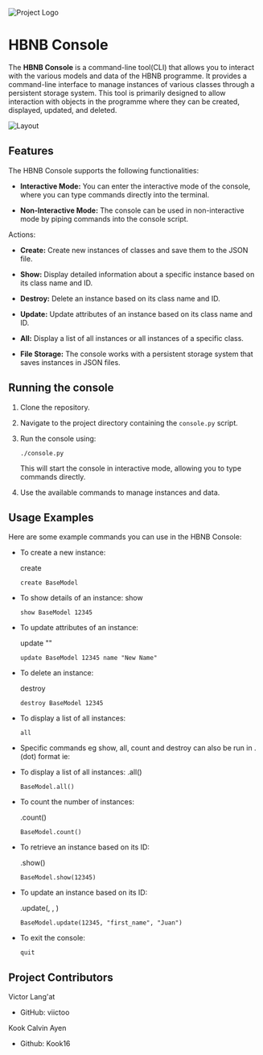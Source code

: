![Project Logo](https://github.com/viictoo/AirBnB_clone/blob/main/images/logo.png)

# HBNB Console

The **HBNB Console** is a command-line tool(CLI) that allows you to interact with the various models and data of the HBNB programme. It provides a command-line interface to manage instances of various classes through a persistent storage system. This tool is primarily designed to allow interaction with objects in the programme where they can be created, displayed, updated, and deleted.

![Layout](https://github.com/viictoo/AirBnB_clone/blob/main/images/layout.png)

## Features

The HBNB Console supports the following functionalities:

- **Interactive Mode:** You can enter the interactive mode of the console, where you can type commands directly into the terminal.

- **Non-Interactive Mode:** The console can be used in non-interactive mode by piping commands into the console script.

Actions:

- **Create:** Create new instances of classes and save them to the JSON file.

- **Show:** Display detailed information about a specific instance based on its class name and ID.

- **Destroy:** Delete an instance based on its class name and ID.

- **Update:** Update attributes of an instance based on its class name and ID.

- **All:** Display a list of all instances or all instances of a specific class.

- **File Storage:** The console works with a persistent storage system that saves instances in JSON files.

## Running the console

1. Clone the repository.

2. Navigate to the project directory containing the `console.py` script.

3. Run the console using:

   ```
   ./console.py
   ```

   This will start the console in interactive mode, allowing you to type commands directly.

4. Use the available commands to manage instances and data.

## Usage Examples

Here are some example commands you can use in the HBNB Console:

- To create a new instance:

  create <class name>

  ```
  create BaseModel
  ```

- To show details of an instance:
  show <class name>

  ```
  show BaseModel 12345
  ```

- To update attributes of an instance:

  update <class name> <id> <attribute name> "<attribute value>"

  ```
  update BaseModel 12345 name "New Name"
  ```

- To delete an instance:

  destroy <class name> <id>

  ```
  destroy BaseModel 12345
  ```

- To display a list of all instances:

  ```
  all
  ```

- Specific commands eg show, all, count and destroy can also be run in .(dot) format ie:

- To display a list of all instances:
  <class name>.all()

  ```
  BaseModel.all()
  ```

- To count the number of instances:

  <class name>.count()

  ```
  BaseModel.count()
  ```

- To retrieve an instance based on its ID:

  <class name>.show(<id>)

  ```
  BaseModel.show(12345)
  ```

- To update an instance based on its ID:

  <class name>.update(<id>, <attribute name>, <attribute value>)

  ```
  BaseModel.update(12345, "first_name", "Juan")
  ```

- To exit the console:

  ```
  quit
  ```

## Project Contributors

Victor Lang'at

- GitHub: viictoo

Kook Calvin Ayen

- Github: Kook16
